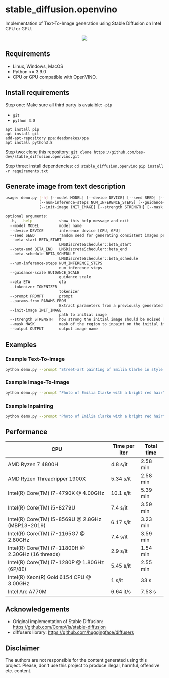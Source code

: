 # stable_diffusion.openvino

Implementation of Text-To-Image generation using Stable Diffusion on Intel CPU or GPU.
<p align="center">
  <img src="data/title.png"/>
</p>

## Requirements

* Linux, Windows, MacOS
* Python <= 3.9.0
* CPU or GPU compatible with OpenVINO.

## Install requirements

Step one: Make sure all third party is avaialble:
 -`pip` 
 - `git` 
 - `python 3.8`

```
apt install pip
apt install git
add-apt-repository ppa:deadsnakes/ppa
apt install python3.8
```
Step two: clone this repository:
`git clone https://github.com/bes-dev/stable_diffusion.openvino.git`

Step three: install dependencies:
`cd stable_diffusion.openvino`
`pip install -r requirements.txt`

## Generate image from text description

```bash
usage: demo.py [-h] [--model MODEL] [--device DEVICE] [--seed SEED] [--beta-start BETA_START] [--beta-end BETA_END] [--beta-schedule BETA_SCHEDULE]
               [--num-inference-steps NUM_INFERENCE_STEPS] [--guidance-scale GUIDANCE_SCALE] [--eta ETA] [--tokenizer TOKENIZER] [--prompt PROMPT] [--params-from PARAMS_FROM]
               [--init-image INIT_IMAGE] [--strength STRENGTH] [--mask MASK] [--output OUTPUT]

optional arguments:
  -h, --help            show this help message and exit
  --model MODEL         model name
  --device DEVICE       inference device [CPU, GPU]
  --seed SEED           random seed for generating consistent images per prompt
  --beta-start BETA_START
                        LMSDiscreteScheduler::beta_start
  --beta-end BETA_END   LMSDiscreteScheduler::beta_end
  --beta-schedule BETA_SCHEDULE
                        LMSDiscreteScheduler::beta_schedule
  --num-inference-steps NUM_INFERENCE_STEPS
                        num inference steps
  --guidance-scale GUIDANCE_SCALE
                        guidance scale
  --eta ETA             eta
  --tokenizer TOKENIZER
                        tokenizer
  --prompt PROMPT       prompt
  --params-from PARAMS_FROM
                        Extract parameters from a previously generated image.
  --init-image INIT_IMAGE
                        path to initial image
  --strength STRENGTH   how strong the initial image should be noised [0.0, 1.0]
  --mask MASK           mask of the region to inpaint on the initial image
  --output OUTPUT       output image name
```

## Examples

### Example Text-To-Image
```bash
python demo.py --prompt "Street-art painting of Emilia Clarke in style of Banksy, photorealism"
```

### Example Image-To-Image
```bash
python demo.py --prompt "Photo of Emilia Clarke with a bright red hair" --init-image ./data/input.png --strength 0.5
```

### Example Inpainting
```bash
python demo.py --prompt "Photo of Emilia Clarke with a bright red hair" --init-image ./data/input.png --mask ./data/mask.png --strength 0.5
```

## Performance

| CPU                                                | Time per iter | Total time |
|----------------------------------------------------|---------------|------------|
| AMD Ryzen 7 4800H                                  | 4.8 s/it      | 2.58 min   |
| AMD Ryzen Threadripper 1900X                       | 5.34 s/it     | 2.58 min   |
| Intel(R) Core(TM) i7-4790K  @ 4.00GHz              | 10.1 s/it     | 5.39 min   |
| Intel(R) Core(TM) i5-8279U                         | 7.4 s/it      | 3.59 min   |
| Intel(R) Core(TM) i5-8569U @ 2.8GHz (MBP13-2019)   | 6.17 s/it     | 3.23 min   |
| Intel(R) Core(TM) i7-1165G7 @ 2.80GHz              | 7.4 s/it      | 3.59 min   |
| Intel(R) Core(TM) i7-11800H @ 2.30GHz (16 threads) | 2.9 s/it      | 1.54 min   |
| Intel(R) Core(TM) i7-1280P @ 1.80GHz (6P/8E)       | 5.45 s/it     | 2.55 min   |
| Intel(R) Xeon(R) Gold 6154 CPU @ 3.00GHz           | 1 s/it        | 33 s       |
| Intel Arc A770M                                    | 6.64 it/s     | 7.53 s     |


## Acknowledgements

* Original implementation of Stable Diffusion: https://github.com/CompVis/stable-diffusion
* diffusers library: https://github.com/huggingface/diffusers

## Disclaimer

The authors are not responsible for the content generated using this project.
Please, don't use this project to produce illegal, harmful, offensive etc. content.
